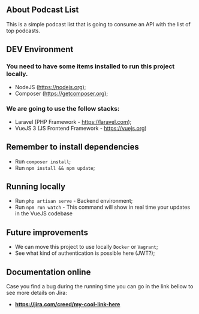 ## About Podcast List

This is a simple podcast list that is going to consume an API with the list of top podcasts.

## DEV Environment

### You need to have some items installed to run this project locally.

- NodeJS (https://nodejs.org);
- Composer (https://getcomposer.org);

### We are going to use the follow stacks:
- Laravel (PHP Framework - https://laravel.com);
- VueJS 3 (JS Frontend Framework - https://vuejs.org)

## Remember to install dependencies

- Run `composer install`;
- Run `npm install && npm update`;

## Running locally

- Run `php artisan serve` - Backend environment;
- Run `npm run watch` - This command will show in real time your updates in the VueJS codebase

## Future improvements

- We can move this project to use locally `Docker` or `Vagrant`;
- See what kind of authentication is possible here (JWT?);

## Documentation online

Case you find a bug during the running time you can go in the link bellow to see more details on Jira:
- **https://jira.com/creed/my-cool-link-here** 


